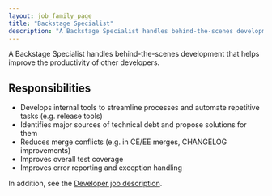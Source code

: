 ```yaml
---
layout: job_family_page
title: "Backstage Specialist"
description: "A Backstage Specialist handles behind-the-scenes development that helps improve the productivity of other developers."
---
```


A Backstage Specialist handles behind-the-scenes development that
helps improve the productivity of other developers.

## Responsibilities

* Develops internal tools to streamline processes and automate repetitive tasks (e.g. release tools)
* Identifies major sources of technical debt and propose solutions for them
* Reduces merge conflicts (e.g. in CE/EE merges, CHANGELOG improvements)
* Improves overall test coverage
* Improves error reporting and exception handling

In addition, see the [Developer job description](/job-families/engineering/backend-engineer/).
